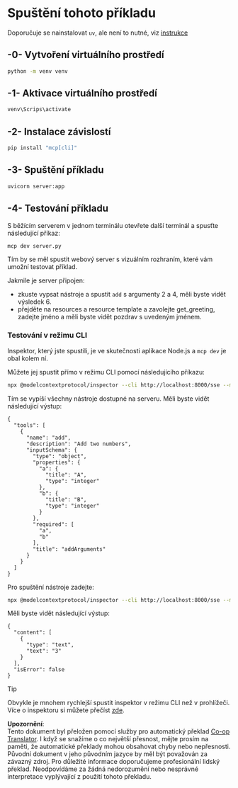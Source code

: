<!--
CO_OP_TRANSLATOR_METADATA:
{
  "original_hash": "69ba3bd502bd743233137bac5539c08b",
  "translation_date": "2025-08-18T15:12:04+00:00",
  "source_file": "03-GettingStarted/05-sse-server/solution/python/README.md",
  "language_code": "cs"
}
-->
# Spuštění tohoto příkladu

Doporučuje se nainstalovat `uv`, ale není to nutné, viz [instrukce](https://docs.astral.sh/uv/#highlights)

## -0- Vytvoření virtuálního prostředí

```bash
python -m venv venv
```

## -1- Aktivace virtuálního prostředí

```bash
venv\Scrips\activate
```

## -2- Instalace závislostí

```bash
pip install "mcp[cli]"
```

## -3- Spuštění příkladu

```bash
uvicorn server:app
```

## -4- Testování příkladu

S běžícím serverem v jednom terminálu otevřete další terminál a spusťte následující příkaz:

```bash
mcp dev server.py
```

Tím by se měl spustit webový server s vizuálním rozhraním, které vám umožní testovat příklad.

Jakmile je server připojen:

- zkuste vypsat nástroje a spustit `add` s argumenty 2 a 4, měli byste vidět výsledek 6.
- přejděte na resources a resource template a zavolejte get_greeting, zadejte jméno a měli byste vidět pozdrav s uvedeným jménem.

### Testování v režimu CLI

Inspektor, který jste spustili, je ve skutečnosti aplikace Node.js a `mcp dev` je obal kolem ní.

Můžete jej spustit přímo v režimu CLI pomocí následujícího příkazu:

```bash
npx @modelcontextprotocol/inspector --cli http://localhost:8000/sse --method tools/list
```

Tím se vypíší všechny nástroje dostupné na serveru. Měli byste vidět následující výstup:

```text
{
  "tools": [
    {
      "name": "add",
      "description": "Add two numbers",
      "inputSchema": {
        "type": "object",
        "properties": {
          "a": {
            "title": "A",
            "type": "integer"
          },
          "b": {
            "title": "B",
            "type": "integer"
          }
        },
        "required": [
          "a",
          "b"
        ],
        "title": "addArguments"
      }
    }
  ]
}
```

Pro spuštění nástroje zadejte:

```bash
npx @modelcontextprotocol/inspector --cli http://localhost:8000/sse --method tools/call --tool-name add --tool-arg a=1 --tool-arg b=2
```

Měli byste vidět následující výstup:

```text
{
  "content": [
    {
      "type": "text",
      "text": "3"
    }
  ],
  "isError": false
}
```

> [!TIP]  
> Obvykle je mnohem rychlejší spustit inspektor v režimu CLI než v prohlížeči.  
> Více o inspektoru si můžete přečíst [zde](https://github.com/modelcontextprotocol/inspector).

**Upozornění**:  
Tento dokument byl přeložen pomocí služby pro automatický překlad [Co-op Translator](https://github.com/Azure/co-op-translator). I když se snažíme o co největší přesnost, mějte prosím na paměti, že automatické překlady mohou obsahovat chyby nebo nepřesnosti. Původní dokument v jeho původním jazyce by měl být považován za závazný zdroj. Pro důležité informace doporučujeme profesionální lidský překlad. Neodpovídáme za žádná nedorozumění nebo nesprávné interpretace vyplývající z použití tohoto překladu.